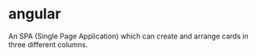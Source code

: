 # angular
An SPA (Single Page Application) which can create and arrange cards in three different columns. 
